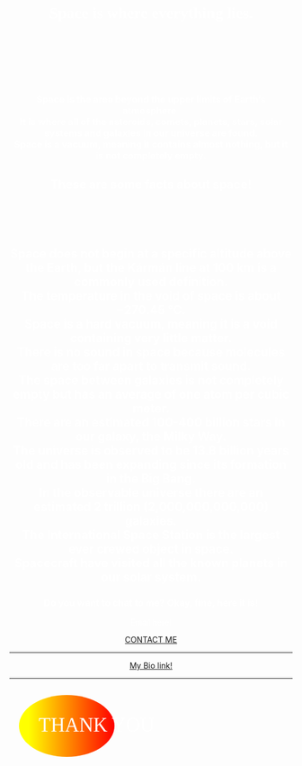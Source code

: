 <html>
<head>
</head>
<body text="white">
<h1> <center> <font face="ravie"> Space is where everything lies. </font> </center> </h1>
<br>
<br>
<br>
<br>
<br>
<h3> <center> Space is the area beyond the upper limits of Earth’s atmosphere. <br> It is where all of the asteroids, comets, planets, stars, solar systems and galaxies in our universe are found. <br> Space is a vacuum, meaning it contains almost nothing, but it is not completely empty. <br> </center> </h3>
<h2> <center> These are some facts about space! </center> </h2>
<br>
<br>
<br>
<h2> <center>Space does not begin at a specific altitude above the Earth, but the Kármán line at 100 km is a commonly used definition. <br>
The temperature in the void of space is about −270.45 °C.<br>
Space is a hard vacuum, meaning it is a void containing very little matter. <br>
There is no sound in space because molecules are too far apart to transmit sound.<br>
The space between galaxies is not completely empty but has an average of one atom per cubic meter.<br>
There are an estimated 100-400 billion stars in our galaxy, the Milky Way.<br>
The universe is observed to be 13.8 billion years old and has been expanding since its formation in the Big Bang.<br>
In the observable universe there are an estimated 2 trillion (2,000,000,000,000) galaxies.<br>
The International Space Station is the largest ever crewed object in space.<br>
Spacecraft have visited all the known planets in our solar system.<br> </center> </h2>
<center> <div class="contact-me">                                                                                                                                       
            <h3 class="contact-title">Do you want to chat to me? Okay, fine, here it is!</h3>
       <p class="contact-message">Email here!</p>
       <a class="btn" href="mailto:asreehan@outlook.com">CONTACT ME</a>
          </div> 
          </center> <p>
<hr>
<center> <div class="bio link">
 <a class="btn" href="https://bio.link/sreehanadigopula">My Bio link! </a>
  </div>
           </center> 
<hr>
<center> <svg height="200" width="500">
  <defs>
    <lineargradient id="grad1" x1="10%" y1="0%" x2="100%" y2="0%">
      <stop offset="0%" style="stop-color:rgb(255,255,0);stop-opacity:1"></stop>
      <stop offset="100%" style="stop-color:rgb(255,0,0);stop-opacity:1"></stop>
    </lineargradient>
  </defs>
  <ellipse cx="100" cy="70" rx="85" ry="55" fill="url(#grad1)"></ellipse>
  <text fill="#ffffff" font-size="35" font-family="Verdana" x="50" y="80">THANK YOU</text> &lt;/b&gt;
  </svg><center>
